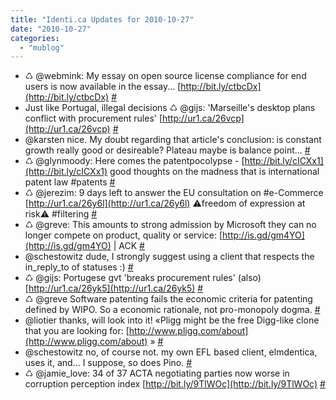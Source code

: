 ```yaml
---
title: "Identi.ca Updates for 2010-10-27"
date: "2010-10-27"
categories: 
  - "mublog"
---
```


- ♺ @webmink: My essay on open source license compliance for end users is now available in the essay... [http://bit.ly/ctbcDx](http://bit.ly/ctbcDx) [#](http://identi.ca/notice/57507403)
- Just like Portugal, illegal decisions ♺ @gijs: 'Marseille's desktop plans conflict with procurement rules' [http://ur1.ca/26vcp](http://ur1.ca/26vcp) [#](http://identi.ca/notice/57507521)
- @karsten nice. My doubt regarding that article's conclusion: is constant growth really good or desireable? Plateau maybe is balance point... [#](http://identi.ca/notice/57509126)
- ♺ @glynmoody: Here comes the patentpocolypse - [http://bit.ly/cICXx1](http://bit.ly/cICXx1) good thoughts on the madness that is international patent law #patents [#](http://identi.ca/notice/57512760)
- ♺ @jerezim: 9 days left to answer the EU consultation on #e-Commerce [http://ur1.ca/26y6l](http://ur1.ca/26y6l) ⚠freedom of expression at risk⚠ #filtering [#](http://identi.ca/notice/57522875)
- ♺ @greve: This amounts to strong admission by Microsoft they can no longer compete on product, quality or service: [http://is.gd/gm4YO](http://is.gd/gm4YO) | ACK [#](http://identi.ca/notice/57522896)
- @schestowitz dude, I strongly suggest using a client that respects the in\_reply\_to of statuses :) [#](http://identi.ca/notice/57524620)
- ♺ @gijs: Portugese gvt 'breaks procurement rules' (also) [http://ur1.ca/26yk5](http://ur1.ca/26yk5) [#](http://identi.ca/notice/57524638)
- ♺ @greve Software patenting fails the economic criteria for patenting defined by WIPO. So a economic rationale, not pro-monopoly dogma. [#](http://identi.ca/notice/57524661)
- @liotier thanks, will look into it! «Pligg might be the free Digg-like clone that you are looking for: [http://www.pligg.com/about](http://www.pligg.com/about) » [#](http://identi.ca/notice/57526412)
- @schestowitz no, of course not. my own EFL based client, elmdentica, uses it, and... I suppose, so does Pino. [#](http://identi.ca/notice/57526437)
- ♺ @jamie\_love: 34 of 37 ACTA negotiating parties now worse in corruption perception index [http://bit.ly/9TlWOc](http://bit.ly/9TlWOc) [#](http://identi.ca/notice/57526730)
